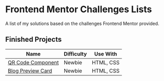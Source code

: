 
# Frontend Mentor Challenges Lists

A list of my solutions based on the challenges Frontend Mentor provided.


## Finished Projects

Name  | Difficulty | Use With
------------- | ------------- | -------------|
[QR Code Component](https://v0zmo.github.io/Frontend-Mentor-Challanges-Lists/qr-code-component-main/index.html) | Newbie | HTML, CSS |
[Blog Preview Card](https://v0zmo.github.io/Frontend-Mentor-Challanges-Lists/blog-preview-card-main/index.html) | Newbie | HTML, CSS |
